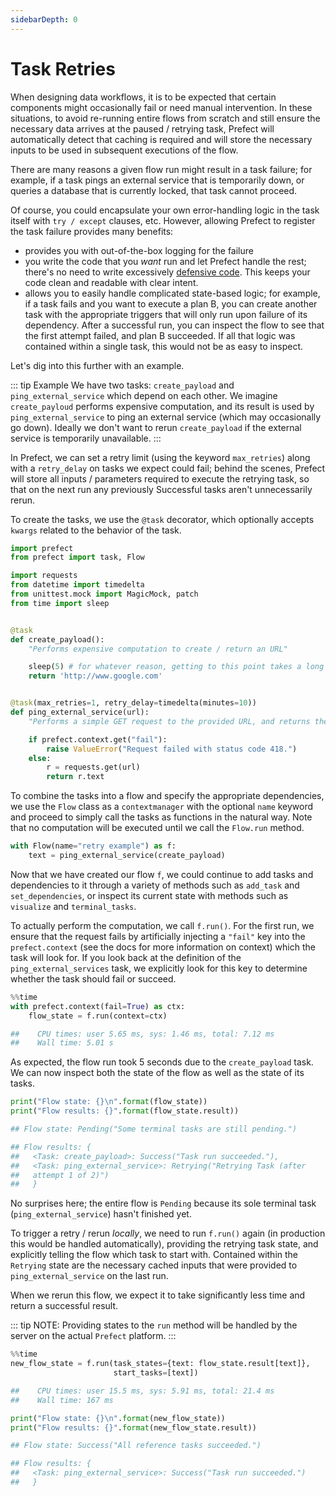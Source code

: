```yaml
---
sidebarDepth: 0
---
```


# Task Retries

When designing data workflows, it is to be expected that certain components might occasionally fail or need manual intervention. In these situations, to avoid re-running entire flows from scratch and still ensure the necessary data arrives at the paused / retrying task, Prefect will automatically detect that caching is required and will store the necessary inputs to be used in subsequent executions of the flow.

There are many reasons a given flow run might result in a task failure; for example, if a task pings an external service that is temporarily down, or queries a database that is currently locked, that task cannot proceed.

Of course, you could encapsulate your own error-handling logic in the task itself with `try / except` clauses, etc. However, allowing Prefect to register the task failure provides many benefits:

- provides you with out-of-the-box logging for the failure
- you write the code that you _want_ run and let Prefect handle the rest; there's no need to write excessively [defensive code](https://en.wikipedia.org/wiki/Defensive_programming). This keeps your code clean and readable with clear intent.
- allows you to easily handle complicated state-based logic; for example, if a task fails and you want to execute a plan B, you can create another task with the appropriate triggers that will only run upon failure of its dependency. After a successful run, you can inspect the flow to see that the first attempt failed, and plan B succeeded. If all that logic was contained within a single task, this would not be as easy to inspect.

Let's dig into this further with an example.

::: tip Example
We have two tasks: `create_payload` and `ping_external_service` which depend on each other. We imagine `create_payloud` performs expensive computation, and its result is used by `ping_external_service` to ping an external service (which may occasionally go down). Ideally we don't want to rerun `create_payload` if the external service is temporarily unavailable.
:::

In Prefect, we can set a retry limit (using the keyword `max_retries`) along with a `retry_delay` on tasks we expect could fail; behind the scenes, Prefect will store all inputs / parameters required to execute the retrying task, so that on the next run any previously Successful tasks aren't unnecessarily rerun.

To create the tasks, we use the `@task` decorator, which optionally accepts `kwargs` related to the behavior of the task.

```python
import prefect
from prefect import task, Flow

import requests
from datetime import timedelta
from unittest.mock import MagicMock, patch
from time import sleep


@task
def create_payload():
    "Performs expensive computation to create / return an URL"

    sleep(5) # for whatever reason, getting to this point takes a long time
    return 'http://www.google.com'


@task(max_retries=1, retry_delay=timedelta(minutes=10))
def ping_external_service(url):
    "Performs a simple GET request to the provided URL, and returns the text of the response."

    if prefect.context.get("fail"):
        raise ValueError("Request failed with status code 418.")
    else:
        r = requests.get(url)
        return r.text
```

To combine the tasks into a flow and specify the appropriate dependencies, we use the `Flow` class as a `contextmanager` with the optional `name` keyword and proceed to simply call the tasks as functions in the natural way. Note that no computation will be executed until we call the `Flow.run` method.

```python
with Flow(name="retry example") as f:
    text = ping_external_service(create_payload)
```

Now that we have created our flow `f`, we could continue to add tasks and dependencies to it through a variety of methods such as `add_task` and `set_dependencies`, or inspect its current state with methods such as `visualize` and `terminal_tasks`.

To actually perform the computation, we call `f.run()`. For the first run, we ensure that the request fails by artificially injecting a `"fail"` key into the `prefect.context` (see the docs for more information on context) which the task will look for. If you look back at the definition of the `ping_external_services` task, we explicitly look for this key to determine whether the task should fail or succeed.

```python
%%time
with prefect.context(fail=True) as ctx:
    flow_state = f.run(context=ctx)

##    CPU times: user 5.65 ms, sys: 1.46 ms, total: 7.12 ms
##    Wall time: 5.01 s
```

As expected, the flow run took 5 seconds due to the `create_payload` task. We can now inspect both the state of the flow as well as the state of its tasks.

```python
print("Flow state: {}\n".format(flow_state))
print("Flow results: {}".format(flow_state.result))

## Flow state: Pending("Some terminal tasks are still pending.")

## Flow results: {
##   <Task: create_payload>: Success("Task run succeeded."),
##   <Task: ping_external_service>: Retrying("Retrying Task (after
##   attempt 1 of 2)")
##   }
```

No surprises here; the entire flow is `Pending` because its sole terminal task (`ping_external_service`) hasn't finished yet.

To trigger a retry / rerun _locally_, we need to run `f.run()` again (in production this would be handled automatically), providing the retrying task state, and explicitly telling the flow which task to start with. Contained within the `Retrying` state are the necessary cached inputs that were provided to `ping_external_service` on the last run.

When we rerun this flow, we expect it to take significantly less time and return a successful result.

::: tip NOTE:
Providing states to the `run` method will be handled by the server on the actual `Prefect` platform.
:::

```python
%%time
new_flow_state = f.run(task_states={text: flow_state.result[text]},
                       start_tasks=[text])

##    CPU times: user 15.5 ms, sys: 5.91 ms, total: 21.4 ms
##    Wall time: 167 ms
```

```python
print("Flow state: {}\n".format(new_flow_state))
print("Flow results: {}".format(new_flow_state.result))

## Flow state: Success("All reference tasks succeeded.")

## Flow results: {
##   <Task: ping_external_service>: Success("Task run succeeded.")
##   }
```
